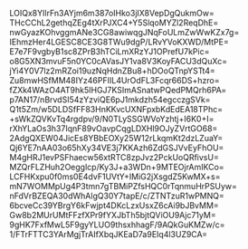LOIQx8YIlrFn3AYjm6m387oIHko3jIX8VepDgQukmOw=
THcCChL2gethqZEg4tXrPJXC4+Y5SlqoMYZl2ReqDhE=
nwGyazKOhvggmANe3CG8awiwqgJNqFoULmZwWwKZx7g=
IEhmzHer4LGESC8CE3G8TWu9dgP/LRvYVoKXWD/MtPE=
E7e7F9vgbyB1sc8ZPrB3hTCiLmXRzYJ1OPrefU7kPic=
o8G5XN3mvuF5n0YC0cAVasJY1va8V3KoyFACU3dQuXc=
jYi4Y0V7lz2mRZoi19uzNqHdnZBu8+hDOoQTnpYSTt4=
Zu8mwHSfMM48IYz46PFIIL4UrOdFL3Fcqr66DS+hzro=
fZXk4WAzO4AT9hk5IHGJ7KSImASnatwPQedPMQrh6PA=
p7AN17/nBrvdSI54zYzviQE6pJ1mkdzh54egcczgSVk=
Q1t5Zm/w5DLDSfFF83HnKKvcUXNFpxbKdEdEA18TPhc=
+sWkZQVKvTq4rgdpv/9/N0TLySSGWVoYzhtj+I6K0+I=
rXhYLaOs3h37IqnF89vOavpCqgLDXHl9OJyZVrtGO68=
2AdgQXEW04JicEs8YBbEOXy25W12rLkqmKt2dzLZuaY=
Qj6YE7nAA03o65hXy34VE3j7KKAzh6ZdGSJVvEyFhOU=
M4gHRJ1evPSFhaecw56xtRTC8zpJvz2PckUoQRfivsU=
MZQrFLZHuh2Oegglcp/Ky3J+a3WDn+9MTEOjrAmIKCo=
LCFHKxpu0f0ms0E4dvF1UVtY+IMiG2jXsgdZ5KwMX+s=
mN7WOMMpUg4P3tmn7gTBMiPZfsHQC0rTqnmuHrPSUyw=
nFdVrBZEQA30dWhAlgQ30Y7tapE/c/ZTNTzuR1wPMNQ=
6bcveCc39YBrgY6kFwjpt4DKcLzxUsxZ6cAi9bJBvMM=
Gw8b2MUrUMtFFzfXPr9fYXJbTh5bjtQViOU9Ajc71yM=
9gHK7FxfMwL5F9gyYLUO9thsxhhagF/9AQkGuKMZw/c=
1/FTrFTTC3YArMgjTrAIfXbqJKEaD7a9EIq4l3UZ9CA=
